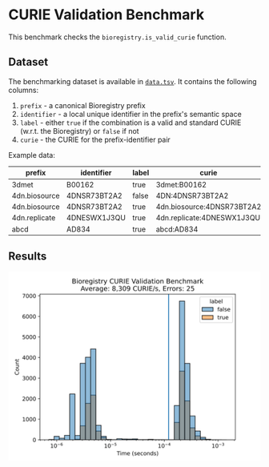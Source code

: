 # CURIE Validation Benchmark

This benchmark checks the `bioregistry.is_valid_curie` function.

## Dataset

The benchmarking dataset is available in [`data.tsv`](data.tsv). It contains
the following columns:

1. `prefix` - a canonical Bioregistry prefix
2. `identifier` - a local unique identifier in the prefix's semantic space
3. `label` - either `true` if the combination is a valid and standard CURIE
   (w.r.t. the Bioregistry) or `false` if not
4. `curie` - the CURIE for the prefix-identifier pair

Example data:

| prefix        | identifier   | label | curie                      |
|---------------|--------------|-------|----------------------------|
| 3dmet         | B00162       | true  | 3dmet:B00162               |
| 4dn.biosource | 4DNSR73BT2A2 | false | 4DN:4DNSR73BT2A2           |
| 4dn.biosource | 4DNSR73BT2A2 | true  | 4dn.biosource:4DNSR73BT2A2 |
| 4dn.replicate | 4DNESWX1J3QU | true  | 4dn.replicate:4DNESWX1J3QU |
| abcd          | AD834        | true  | abcd:AD834                 |

## Results

![](results.svg)
